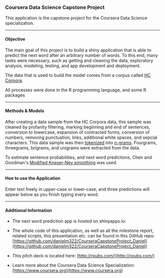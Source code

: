 ### Coursera Data Science Capstone Project


This application is the capstone project for the Coursera Data Science specialization.

******

#### Objective

The main goal of this project is to build a shiny application that is able to predict the next word after an arbitrary number of words. To this end, many tasks were necessary, such as getting and cleaning the data, exploratory analysis, modeling, testing, and app development and deployment.

The data that is used to build the model comes from a corpus called [HC Corpora](http://www.corpora.heliohost.org/). 

All processes were done in the R programming language, and some R packages

******

#### Methods & Models

After creating a data sample from the HC Corpora data, this sample was cleaned by profanity filtering, marking beginning and end of sentences, conversion to lowercase, expansion of contracted forms, conversion of numbers, removing punctuation, links, additional white spaces, and sepcial characters.
This data sample was then [tokenized](http://en.wikipedia.org/wiki/Tokenization_%28lexical_analysis%29) into [*n*-grams](http://en.wikipedia.org/wiki/N-gram). Fourgrams, threegrams, brigrams, and unigrams were extracted from the data.

To estimate sentence probabilities, and next word predictions, Chen and Goodman's [Modified Kneser-Ney smoothing](https://dash.harvard.edu/bitstream/handle/1/25104739/tr-10-98.pdf?sequence=1) was used. 

******

#### Hoe to use the Application

Enter text freely in upper-case or lower-case, and three predictions will appear below as you finish typing every word. 

******

#### Additional Information


* The next word prediction app is hosted on shinyapps.io: 

* The whole code of this application, as well as all the milestone report, related scripts, this presentation  etc. can be found in this GitHub repo: [https://github.com/danielm322/CourseraCapstoneProject_Daniel](https://github.com/danielm322/CourseraCapstoneProject_Daniel)

* This pitch deck is located here: [http://rpubs.com/](http://rpubs.com/)

* Learn more about the Coursera Data Science Specialization: [https://www.coursera.org](https://www.coursera.org)
